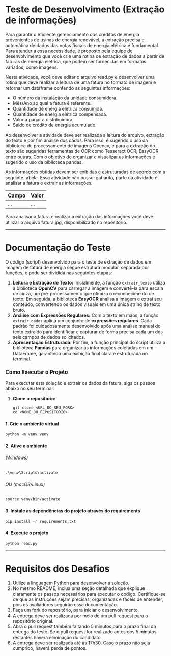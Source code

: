 # Teste de Desenvolvimento (Extração de informações)

Para garantir o eficiente gerenciamento dos créditos de energia provenientes de usinas de energia renovável, a extração precisa e automática de dados das notas fiscais de energia elétrica é fundamental. Para atender a essa necessidade, é proposto pela equipe de desenvolvimento que você crie uma rotina de extração de dados a partir de faturas de energia elétrica, que podem ser fornecidas em formatos variados, como imagens.

Nesta atividade, você deve editar o arquivo read.py e desenvolver uma rotina que deve realizar a leitura de uma fatura no formato de imagem e retornar um dataframe contendo as seguintes informações:

- O número da instalação da unidade consumidora.
- Mês/Ano ao qual a fatura é referente.
- Quantidade de energia elétrica consumida.
- Quantidade de energia elétrica compensada.
- Valor a pagar a distribuidora.
- Saldo de crédito de energia acumulado.

Ao desenvolver a atividade deve ser realizada a leitura do arquivo, extração do texto e por fim análise dos dados. Para isso, é sugerido o uso da biblioteca de processamento de imagens Opencv, e para a extração do texto são sugeridas ferramentas de OCR como Tesseract OCR, EasyOCR entre outras. Com o objetivo de organizar e visualizar as informações é sugerido o uso da biblioteca pandas.

As informações obtidas devem ser exibidas e estruturadas de acordo com a seguinte tabela. Essa atividade não possui gabarito, parte da atividade é analisar a fatura e extrair as informações.

| Campo | Valor |
| ----- | ----- |
| ...   | ...   |

Para analisar a fatura e realizar a extração das informações você deve utilizar o arquivo fatura.jpg, disponibilizado no repositório.

---

# Documentação do Teste

O código (script) desenvolvido para o teste de extração de dados em imagem de fatura de energia segue estrutura modular, separada por funções, e pode ser dividida nas seguintes etapas:

1. **Leitura e Extração de Texto:** Inicialmente, a função `extrair_texto` utiliza a biblioteca **OpenCV** para carregar a imagem e convertê-la para escala de cinza, um pré-processamento que otimiza o reconhecimento de texto. Em seguida, a biblioteca **EasyOCR** analisa a imagem e extrai seu conteúdo, convertendo os dados visuais em uma única string de texto bruto.
2. **Análise com Expressões Regulares:** Com o texto em mãos, a função `extrair_dados` aplica um conjunto de **expressões regulares**. Cada padrão foi cuidadosamente desenvolvido após uma análise manual do texto extraído para identificar e capturar de forma precisa cada um dos seis campos de dados solicitados.
3. **Apresentação Estruturada:** Por fim, a função principal do script utiliza a biblioteca **Pandas** para organizar as informações coletadas em um DataFrame, garantindo uma exibição final clara e estruturada no terminal.

### Como Executar o Projeto

Para executar esta solução e extrair os dados da fatura, siga os passos abaixo no seu terminal:

1. **Clone o repositório:**
   ```
   git clone <URL_DO_SEU_FORK>
   cd <NOME_DO_REPOSITORIO>
   ```

#### 1. Crie o ambiente virtual

```
python -m venv venv
```

#### 2. Ative o ambiente

###### (Windows)

```
.\venv\Scripts\activate
```

###### OU (macOS/Linux)

```
source venv/bin/activate
```

#### 3. Instale as dependências do projeto através do requirements

```
pip install -r requirements.txt
```

#### 4. Execute o projeto

```
python read.py
```

---

# Requisitos dos Desafios

1. Utilize a linguagem Python para desenvolver a solução.
2. No mesmo README, inclua uma seção detalhada que explique claramente os passos necessários para executar o código. Certifique-se de que as instruções sejam precisas, organizadas e fáceis de entender, pois os avaliadores seguirão essa documentação.
3. Faça um fork do repositório, para iniciar o desenvolvimento.
4. A entrega deve ser realizada por meio de um pull request para o repositório original.
5. Abra o pull request também faltando 5 minutos para o prazo final da entrega do teste. Se o pull request for realizado antes dos 5 minutos restantes haverá eliminação do candidato.
6. A entrega deve ser realizada até às 17h30. Caso o prazo não seja cumprido, haverá perda de pontos.
